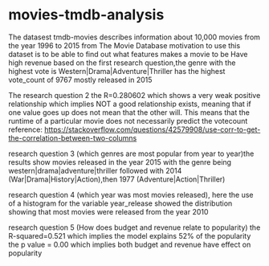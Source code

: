 # movies-tmdb-analysis
The datasest tmdb-movies describes information about 10,000 movies from the year 1996 to 2015 from The Movie Database motivation to use this dataset is to be able to find out what features makes a movie to be Have high revenue
based on the first research question,the genre with the highest vote is Western|Drama|Adventure|Thriller has the highest vote_count of 9767 mostly released in 2015

The research question 2 the R=0.280602 which shows a very weak positive relationship which implies NOT a good relationship exists, meaning that if one value goes up does not mean that the other will. This means that the runtime of a particular movie does not necessarily predict the votecount reference: https://stackoverflow.com/questions/42579908/use-corr-to-get-the-correlation-between-two-columns

research question 3 (which genres are most popular from year to year)the results show movies released in the year 2015 with the genre being western|drama|adventure|thriller followed with 2014 (War|Drama|History|Action),then 1977 (Adventure|Action|Thriller)

research question 4 (which year was most movies released), here the use of a histogram for the variable year_release showed the distribution showing that most movies were released from the year 2010

research question 5 (How does budget and revenue relate to popularity) the R-squared=0.521 which implies the model explains 52% of the popularity the p value = 0.00 which implies both budget and revenue have effect on popularity
